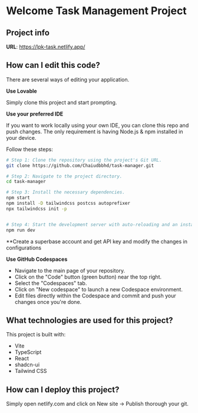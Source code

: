 # Welcome Task Management Project

## Project info

**URL**: https://lpk-task.netlify.app/
## How can I edit this code?

There are several ways of editing your application.

**Use Lovable**

Simply clone this project and start prompting.


**Use your preferred IDE**

If you want to work locally using your own IDE, you can clone this repo and push changes.
The only requirement is having Node.js & npm installed in your device. 

Follow these steps:

```sh
# Step 1: Clone the repository using the project's Git URL.
git clone https://github.com/Chaiudbbhd/task-manager.git

# Step 2: Navigate to the project directory.
cd task-manager

# Step 3: Install the necessary dependencies.
npm start
npm install -D tailwindcss postcss autoprefixer
npx tailwindcss init -p


# Step 4: Start the development server with auto-reloading and an instant preview.
npm run dev
```

**Create a superbase account and get API key and modify the changes in configurations


**Use GitHub Codespaces**

- Navigate to the main page of your repository.
- Click on the "Code" button (green button) near the top right.
- Select the "Codespaces" tab.
- Click on "New codespace" to launch a new Codespace environment.
- Edit files directly within the Codespace and commit and push your changes once you're done.

## What technologies are used for this project?

This project is built with:

- Vite
- TypeScript
- React
- shadcn-ui
- Tailwind CSS

## How can I deploy this project?

Simply open netlify.com and click on New site -> Publish thorough your git.
